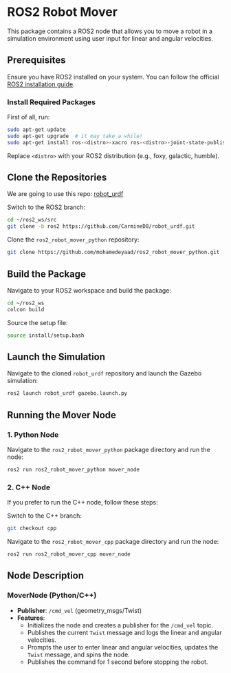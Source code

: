 # ROS2 Robot Mover

This package contains a ROS2 node that allows you to move a robot in a simulation environment using user input for linear and angular velocities.

## Prerequisites

Ensure you have ROS2 installed on your system. You can follow the official [ROS2 installation guide](https://docs.ros.org/en/foxy/Installation.html).

### Install Required Packages

First of all, run:
```sh
sudo apt-get update
sudo apt-get upgrade  # it may take a while!
sudo apt-get install ros-<distro>-xacro ros-<distro>-joint-state-publisher ros-<distro>-gazebo*
```
Replace `<distro>` with your ROS2 distribution (e.g., foxy, galactic, humble).

## Clone the Repositories

We are going to use this repo: [robot_urdf](https://github.com/CarmineD8/robot_urdf.git)

Switch to the ROS2 branch:
```sh
cd ~/ros2_ws/src
git clone -b ros2 https://github.com/CarmineD8/robot_urdf.git
```

Clone the `ros2_robot_mover_python` repository:
```sh
git clone https://github.com/mohamedeyaad/ros2_robot_mover_python.git
```

## Build the Package

Navigate to your ROS2 workspace and build the package:
```sh
cd ~/ros2_ws
colcon build 
```

Source the setup file:
```sh
source install/setup.bash
```

## Launch the Simulation

Navigate to the cloned `robot_urdf` repository and launch the Gazebo simulation:
```sh
ros2 launch robot_urdf gazebo.launch.py
```

## Running the Mover Node

### 1. Python Node

Navigate to the `ros2_robot_mover_python` package directory and run the node:
```sh
ros2 run ros2_robot_mover_python mover_node
```

### 2. C++ Node
If you prefer to run the C++ node, follow these steps:

Switch to the C++ branch:
```sh
git checkout cpp
```

Navigate to the `ros2_robot_mover_cpp` package directory and run the node:
```sh
ros2 run ros2_robot_mover_cpp mover_node
```

## Node Description

### MoverNode (Python/C++)

- **Publisher**: `/cmd_vel` (geometry_msgs/Twist)
- **Features**:
  - Initializes the node and creates a publisher for the `/cmd_vel` topic.
  - Publishes the current `Twist` message and logs the linear and angular velocities.
  - Prompts the user to enter linear and angular velocities, updates the `Twist` message, and spins the node.
  - Publishes the command for 1 second before stopping the robot.